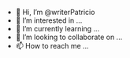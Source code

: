 - 👋 Hi, I’m @writerPatricio
- 👀 I’m interested in ...
- 🌱 I’m currently learning ...
- 💞️ I’m looking to collaborate on ...
- 📫 How to reach me ...

<!---
writerPatricio/writerPatricio is a ✨ special ✨ repository because its `README.md` (this file) appears on your GitHub profile.
You can click the Preview link to take a look at your changes.
--->
